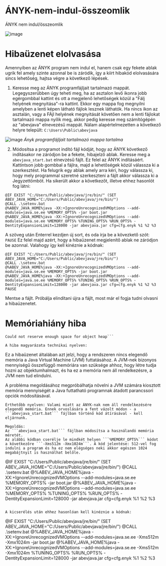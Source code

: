 # ÁNYK-nem-indul-összeomlik
ÁNYK nem indul/összeomlik

![image](https://user-images.githubusercontent.com/95906104/211758572-d289b6f4-fae3-457d-af10-75c6297866ff.png)

# Hibaüzenet elolvasása
Amennyiben az ÁNYK program nem indul el, hanem csak egy fekete ablak ugrik fel amely szinte azonnal be is záródik, így a kiírt hibakód elolvasására sincs lehetőség, hajtsa végre a következő lépések.
1. Keresse meg az ÁNYK programfájljait tartalmazó mappát.
Legegyszerübben úgy teheti meg, ha az asztalon levő ikonra jobb egérgombbal kattint és ott a megjelenő lehetőségek közül a "Fálj helyének megnyitása"-ra kattint. Ekkor egy mappa fog megnyilni amelyben a lenti képen látható fájlok lesznek láthatók. Ha nincs ikon az asztalán, vagy a FÁjl helyének megnyitását követően nem a lenti fájlokat tartalmazó mappa nyílik meg, akkor pedig keresse meg számítógépén az "abevjava" elnevezésű mappát. Nálam alapértelmezetten a következő helyre települt: ```C:\Users\Public\abevjava```

![image](https://user-images.githubusercontent.com/95906104/211759534-2f4a0336-37e4-4b6d-b76e-0cbd78c32ec4.png)
*Ányk programfájljait tartalmazó mappa tartalma*

2. Módosítsa a programot indító fájl kódját, hogy az ÁNYK következő indításakor ne záródjon be a fekete, hibajelző ablak.
Keresse meg a ```abevjava_start.bat``` elnevzésű fájlt. Ez felel az ÁNYK indításáért. Kattintson jobb gombbal a fájlra, majd a lehetőségek közül válassza ki a szerkesztést. Ha felugrik egy ablak amely arra kéri, hogy válassza ki, hogy mely programmal szeretné szerkeszteni a fájlt akkor válassza ki a Jegyzettömböt.
Ha sikerült akkor a következőt, illetve ehhez hasonlót fog látni:
```
@IF EXIST "C:/Users/Public/abevjava/jre/bin/" (SET ABEV_JAVA_HOME="C:/Users/Public/abevjava/jre/bin/")
@CALL .\setenv.bat
@%ABEV_JAVA_HOME%java -XX:+IgnoreUnrecognizedVMOptions --add-modules=java.se.ee %MEMORY_OPTS% -jar boot.jar
@%ABEV_JAVA_HOME%java -XX:+IgnoreUnrecognizedVMOptions --add-modules=java.se.ee %MEMORY_OPTS% %TUNING_OPTS% %RUN_OPTS% -DentityExpansionLimit=128000 -jar abevjava.jar cfg=cfg.enyk %1 %2 %3
```
A szöveg után Enterrel kezdjen új sort, és oda írja be a kövezkető szót: ```PAUSE```
Ez felel majd azért, hogy a hibaüzenet megjelenítő ablak ne záródjon be azonnal.
Valahogy így kell kinéznie a kódnak:

```
@IF EXIST "C:/Users/Public/abevjava/jre/bin/" (SET ABEV_JAVA_HOME="C:/Users/Public/abevjava/jre/bin/")
@CALL .\setenv.bat
@%ABEV_JAVA_HOME%java -XX:+IgnoreUnrecognizedVMOptions --add-modules=java.se.ee %MEMORY_OPTS% -jar boot.jar
@%ABEV_JAVA_HOME%java -XX:+IgnoreUnrecognizedVMOptions --add-modules=java.se.ee %MEMORY_OPTS% %TUNING_OPTS% %RUN_OPTS% -DentityExpansionLimit=128000 -jar abevjava.jar cfg=cfg.enyk %1 %2 %3
PAUSE
```
Mentse a fájlt.
Próbálja elindítani újra a fájlt, most már el fogja tudni olvasni a hibaüzenetet.


# Memóriahiány hiba
```Error occurred during initialization of VM
Could not reserve enough space for object heap```

A hiba magyarázata technikai nyelven:
```
Ez a hibaüzenet általában azt jelzi, hogy a rendszeren nincs elegendő memória a Java Virtual Machine (JVM) futtatásához. A JVM-nek bizonyos mennyiségű összefüggő memóriára van szüksége ahhoz, hogy létre tudja hozni az objektumhalmazt, és ha ez a memória nem áll rendelkezésre, a JVM nem tud elindulni.

A probléma megoldásához megpróbálhatja növelni a JVM számára kiosztott memória mennyiségét a Java futtatható programnak átadott parancssori opciók módosításával.
```
Érthetőbb nyelven: Valami miatt az ÁNYK-nak nem áll rendelkezésére elegendő memória. Ennek orvoslására a fent vázolt módon - a ```abevjava_start.bat``` fájlban történő kód átírásával - kell eljárnunk.

Megoldás:
Az ```abevjava_start.bat``` fájlban módosítsa a használandó memória méretét.
Az alábbi kódban cserélje le mindkét helyen ```%MEMORY_OPTS%``` kódot a következőre ```-Xms512m -Xmx1024m```. A kód jelentése: 512-vel fog indulni a program és ha ez nem elégséges neki akkor egészen 1024 megabájtnyit is használhat belőle.
```
@IF EXIST "C:/Users/Public/abevjava/jre/bin/" (SET ABEV_JAVA_HOME="C:/Users/Public/abevjava/jre/bin/")
@CALL .\setenv.bat
@%ABEV_JAVA_HOME%java -XX:+IgnoreUnrecognizedVMOptions --add-modules=java.se.ee %MEMORY_OPTS% -jar boot.jar
@%ABEV_JAVA_HOME%java -XX:+IgnoreUnrecognizedVMOptions --add-modules=java.se.ee %MEMORY_OPTS% %TUNING_OPTS% %RUN_OPTS% -DentityExpansionLimit=128000 -jar abevjava.jar cfg=cfg.enyk %1 %2 %3
```

A kicserélés után ehhez hasonlóan kell kinéznie a kódnak:
```
@IF EXIST "C:/Users/Public/abevjava/jre/bin/" (SET ABEV_JAVA_HOME="C:/Users/Public/abevjava/jre/bin/")
@CALL .\setenv.bat
@%ABEV_JAVA_HOME%java -XX:+IgnoreUnrecognizedVMOptions --add-modules=java.se.ee -Xms512m -Xmx1024m -jar boot.jar
@%ABEV_JAVA_HOME%java -XX:+IgnoreUnrecognizedVMOptions --add-modules=java.se.ee -Xms512m -Xmx1024m %TUNING_OPTS% %RUN_OPTS% -DentityExpansionLimit=128000 -jar abevjava.jar cfg=cfg.enyk %1 %2 %3
```
